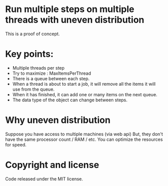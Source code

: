 # Run multiple steps on multiple threads with uneven distribution
This is a proof of concept.

# Key points:
- Multiple threads per step
- Try to maximize : MaxItemsPerThread
- There is a queue between each step.
- When a thread is about to start a job, it will remove all the items it will use from the queue.
- When it has finished, it can add one or many items on the next queue.
- The data type of the object can change between steps.

# Why uneven distribution
Suppose you have access to multiple machines (via web api)
But, they don't have the same processor count / RAM / etc.
You can optimize the resources for speed.

# Copyright and license
Code released under the MIT license.

